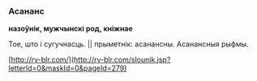 ### Асананс
**назоўнік, мужчынскі род, кніжнае**

Тое, што і сугучнасць. || прыметнік: асанансны. Асанансныя рыфмы.

<a rel="author">[http://rv-blr.com/](http://rv-blr.com/slounik.jsp?letterId=0&maskId=0&pageId=279)</a>
